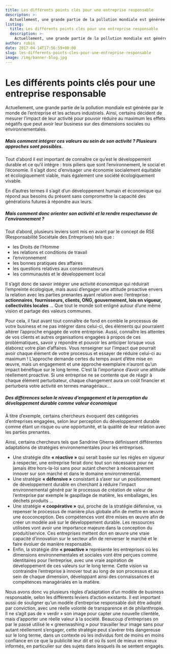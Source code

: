 ```yaml
---
title: Les différents points clés pour une entreprise responsable
descripton: >-
  Actuellement, une grande partie de la pollution mondiale est générée par le monde de l’entreprise et les acteurs industriels. Ainsi, certains décident de mesurer l’impact de leur activité pour pouvoir réduire au maximum les effets négatifs que peut avoir leur business sur des dimensions sociales ou environnementales.
listing:
  title: Les différents points clés pour une entreprise responsable
  description: >-
    Actuellement, une grande partie de la pollution mondiale est générée par le monde de l’entreprise et les acteurs industriels. Ainsi, certains décident de mesurer l’impact de leur activité pour pouvoir réduire au maximum les effets négatifs que peut avoir leur business sur des dimensions sociales ou environnementales.
author: robin
date: 2017-04-14T17:56:59+00:00
slug: les-differents-points-cles-pour-une-entreprise-responsable
image: /img/banner-blog.jpg
---
```

# Les différents points clés pour une entreprise responsable

Actuellement, une grande partie de la pollution mondiale est générée par le monde de l’entreprise et les acteurs industriels. Ainsi, certains décident de mesurer l’impact de leur activité pour pouvoir réduire au maximum les effets négatifs que peut avoir leur business sur des dimensions sociales ou environnementales.

##### Mais comment intégrer ces valeurs au sein de son activité ? Plusieurs approches sont possibles.

Tout d’abord il est important de connaître ce qu’est le développement durable et ce qu’il intègre : trois piliers que sont l’environnement, le social et l’économie. Il s’agit donc d’envisager une économie socialement équitable et écologiquement viable, mais également une société écologiquement vivable.

En d’autres termes il s’agit d’un développement humain et économique qui répond aux besoins du présent sans compromettre la capacité des générations futures à répondre aux leurs<span class="s1">.</span>

##### Mais comment donc orienter son activité et la rendre respectueuse de l’environnement ?

Tout d’abord, plusieurs leviers sont mis en avant par le concept de RSE (Responsabilité Sociétale des Entreprises) tels que :

- les Droits de l’Homme
- les relations et conditions de travail
- l’environnement
- les bonnes pratiques des affaires
- les questions relatives aux consommateurs
- les communautés et le développement local

Il s’agit donc de savoir intégrer une activité économique qui réduirait l’empreinte écologique, mais aussi d’engager une attitude proactive envers la relation avec les parties prenantes ayant relation avec l’entreprise : <b>actionnaires</b>, <b>fournisseurs, clients, ONG, gouvernement, lois en vigueur, collectivités locales </b>… Que tout le monde soit enligné autour d’une même vision et partage des valeurs communes.

Pour cela, il faut avant tout connaître de fond en comble le processus de votre business et ne pas intégrer dans celui-ci, des éléments qui pourraient altérer l’approche engagée de votre entreprise. Aussi, connaître les attentes de vos clients et autres organisations engagées à propos de ces problématiques, savoir y répondre et pouvoir les anticiper lorsque vous élaborez votre plan d’affaires. Vous renseigner sur l’impact que pourrait avoir chaque élément de votre processus et essayer de réduire celui-ci au maximum ! L’approche demande certes du temps avant d’être mise en œuvre, mais un engagement et une approche exemplaire n’auront qu’un impact bénéfique sur le long terme. C’est là l’importance d’avoir une attitude réellement proactive. Si une entreprise ne se contente que de réagir à chaque élément perturbateur, chaque changement aura un coût financier et perturbera votre activité en termes managériaux…

##### Des différences selon le niveau d’engagement et la perception du développement durable comme valeur économique

À titre d’exemple, certains chercheurs évoquent des catégories d’entreprises engagées, selon leur perception du développement durable comme étant un risque ou une opportunité, et la qualité de leur relation avec les parties prenantes.

Ainsi, certains chercheurs tels que Sandrine Gherra définissent différentes adaptations de stratégies environnementales pour les entreprises.

- Une stratégie dite <b>« réactive » </b>qui serait basée sur les règles en vigueur à respecter, une entreprise ferait donc tout son nécessaire pour ne jamais être hors-la-loi sans pour autant chercher à nécessairement innover sur son marché et dans le domaine environnemental.
- Une stratégie <b>« défensive »</b> consistant à s’axer sur un positionnement de développement durable en cherchant à réduire l’impact environnemental généré par le processus de création de valeur de l’entreprise par exemple le gaspillage de matière, les emballages, les déchets produits …
- Une stratégie <b>« coopérative »</b> qui, proche de la stratégie défensive, va repenser le processus de manière plus globale afin de mettre en œuvre une écoconception. Des compétences vont être mises en œuvre afin de créer un modèle axé sur le développement durable. Les ressources utilisées vont avoir une importance majeure dans la conception du produit/service. Ces entreprises mettent don en œuvre une vraie capacité d’innovation sur le secteur afin de renverser le marché et le faire évoluer de manière responsable.
- Enfin, la stratégie dite <b>« proactive » </b>représente les entreprises où les dimensions environnementales et sociales vont être perçues comme identitaires pour l’entreprise, avec une vraie aspiration de développement de ces valeurs sur le long terme. Cette vision va contraindre l’entreprise à innover tout au long de son processus et au sein de chaque dimension, développant ainsi des connaissances et compétences managériales en la matière.

Nous avons donc vu plusieurs règles d’adaptation d’un modèle de business responsable, selon les différents leviers d’action existants. Il est important aussi de souligner qu’un modèle d’entreprise responsable doit être adopté par conviction, avec une réelle volonté de transparence et de philanthropie. Il ne s’agit pas de « verdir » son image pour capter une nouvelle clientèle, mais d’apporter une réelle valeur à la société. Beaucoup d’entreprises on par le passé utilisé le « greenwashing » pour travailler leur image sans pour autant réellement s’engager, cette stratégie peut s’avérer très dangereuse sur le long terme, dans un contexte où les individus font de moins en moins confiance en ce que la publicité leur dit et où ils sont de mieux en mieux informés, en particulier sur des sujets dans lesquels ils se sentent engagés.